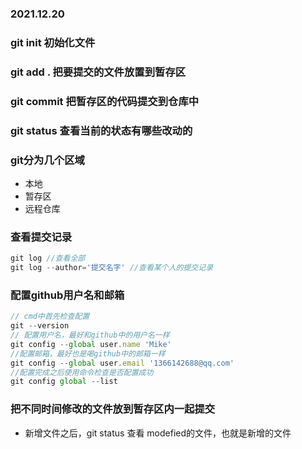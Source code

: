 ### 2021.12.20
### git init 初始化文件
### git add . 把要提交的文件放置到暂存区
### git commit 把暂存区的代码提交到仓库中
### git status 查看当前的状态有哪些改动的
### git分为几个区域 
 * 本地
 * 暂存区
 * 远程仓库
 ### 查看提交记录
 ```javascript
 git log //查看全部
 git log --author='提交名字' //查看某个人的提交记录
 ```

 ### 配置github用户名和邮箱
 ```javascript
 // cmd中首先检查配置
 git --version
 // 配置用户名，最好和github中的用户名一样
 git config --global user.name 'Mike' 
 //配置邮箱，最好也是喝github中的邮箱一样
 git config --global user.email '1366142688@qq.com'
 //配置完成之后使用命令检查是否配置成功
 git config global --list
 ```


 ### 把不同时间修改的文件放到暂存区内一起提交
 * 新增文件之后，git status 查看 modefied的文件，也就是新增的文件
